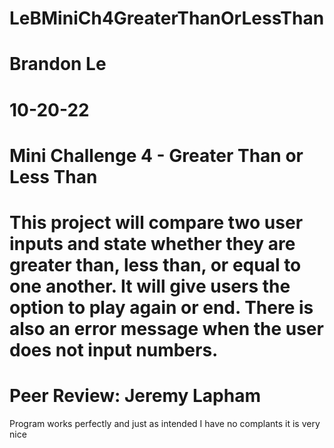 # LeBMiniCh4GreaterThanOrLessThan
# Brandon Le
# 10-20-22
# Mini Challenge 4 - Greater Than or Less Than
# This project will compare two user inputs and state whether they are greater than, less than, or equal to one another. It will give users the option to play again or end. There is also an error message when the user does not input numbers.

# Peer Review: Jeremy Lapham
Program works perfectly and just as intended I have no complants it is very nice
